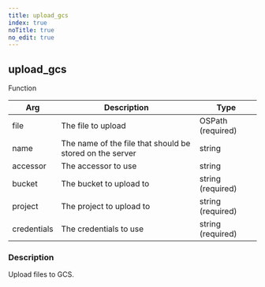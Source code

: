 ```yaml
---
title: upload_gcs
index: true
noTitle: true
no_edit: true
---
```




<div class="vql_item"></div>


## upload_gcs
<span class='vql_type pull-right page-header'>Function</span>



<div class="vqlargs"></div>

Arg | Description | Type
----|-------------|-----
file|The file to upload|OSPath (required)
name|The name of the file that should be stored on the server|string
accessor|The accessor to use|string
bucket|The bucket to upload to|string (required)
project|The project to upload to|string (required)
credentials|The credentials to use|string (required)

### Description

Upload files to GCS.

